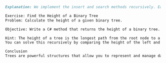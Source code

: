 ﻿````markdown
Explanation: We implement the insert and search methods recursively. Each node has left and right children, corresponding to lesser and greater values, respectively.

Exercise: Find the Height of a Binary Tree
Problem: Calculate the height of a given binary tree.

Objective: Write a C# method that returns the height of a binary tree.

Hint: The height of a tree is the longest path from the root node to a leaf node. 
You can solve this recursively by comparing the height of the left and right subtrees.

Conclusion
Trees are powerful structures that allow you to represent and manage data hierarchically, providing efficient operations for search and modification.